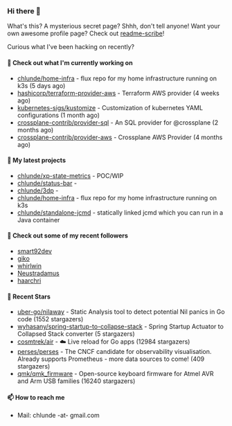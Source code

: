### Hi there 👋

What's this? A mysterious secret page? Shhh, don't tell anyone!
Want your own awesome profile page? Check out [readme-scribe](https://github.com/muesli/readme-scribe)!

Curious what I've been hacking on recently?

#### 👷 Check out what I'm currently working on

- [chlunde/home-infra](https://github.com/chlunde/home-infra) - flux repo for my home infrastructure running on k3s  (5 days ago)
- [hashicorp/terraform-provider-aws](https://github.com/hashicorp/terraform-provider-aws) - Terraform AWS provider (4 weeks ago)
- [kubernetes-sigs/kustomize](https://github.com/kubernetes-sigs/kustomize) - Customization of kubernetes YAML configurations (1 month ago)
- [crossplane-contrib/provider-sql](https://github.com/crossplane-contrib/provider-sql) - An SQL provider for @crossplane (2 months ago)
- [crossplane-contrib/provider-aws](https://github.com/crossplane-contrib/provider-aws) - Crossplane AWS Provider (4 months ago)

#### 🌱 My latest projects

- [chlunde/xp-state-metrics](https://github.com/chlunde/xp-state-metrics) - POC/WIP
- [chlunde/status-bar](https://github.com/chlunde/status-bar) - 
- [chlunde/3dp](https://github.com/chlunde/3dp) - 
- [chlunde/home-infra](https://github.com/chlunde/home-infra) - flux repo for my home infrastructure running on k3s 
- [chlunde/standalone-jcmd](https://github.com/chlunde/standalone-jcmd) - statically linked jcmd which you can run in a Java container



#### 👯 Check out some of my recent followers

- [smart92dev](https://github.com/smart92dev)
- [giko](https://github.com/giko)
- [whirlwin](https://github.com/whirlwin)
- [Neustradamus](https://github.com/Neustradamus)
- [haarchri](https://github.com/haarchri)

#### 🌟 Recent Stars

- [uber-go/nilaway](https://github.com/uber-go/nilaway) - Static Analysis tool to detect potential Nil panics in Go code (1552 stargazers)
- [wyhasany/spring-startup-to-collapse-stack](https://github.com/wyhasany/spring-startup-to-collapse-stack) - Spring Startup Actuator to Collapsed Stack converter (5 stargazers)
- [cosmtrek/air](https://github.com/cosmtrek/air) - ☁️ Live reload for Go apps (12984 stargazers)
- [perses/perses](https://github.com/perses/perses) - The CNCF candidate for observability visualisation. Already supports Prometheus - more data sources to come! (409 stargazers)
- [qmk/qmk_firmware](https://github.com/qmk/qmk_firmware) - Open-source keyboard firmware for Atmel AVR and Arm USB families (16240 stargazers)

#### 📫 How to reach me

- Mail: chlunde -at- gmail.com
